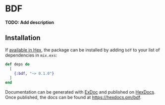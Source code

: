 # BDF

**TODO: Add description**

## Installation

If [available in Hex](https://hex.pm/docs/publish), the package can be installed
by adding `bdf` to your list of dependencies in `mix.exs`:

```elixir
def deps do
  [
    {:bdf, "~> 0.1.0"}
  ]
end
```

Documentation can be generated with [ExDoc](https://github.com/elixir-lang/ex_doc)
and published on [HexDocs](https://hexdocs.pm). Once published, the docs can
be found at <https://hexdocs.pm/bdf>.

